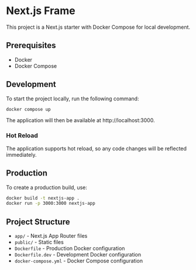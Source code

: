 # Next.js Frame

This project is a Next.js starter with Docker Compose for local development.

## Prerequisites

- Docker
- Docker Compose

## Development

To start the project locally, run the following command:

```bash
docker compose up
```

The application will then be available at http://localhost:3000.

### Hot Reload

The application supports hot reload, so any code changes will be reflected immediately.

## Production

To create a production build, use:

```bash
docker build -t nextjs-app .
docker run -p 3000:3000 nextjs-app
```

## Project Structure

- `app/` - Next.js App Router files
- `public/` - Static files
- `Dockerfile` - Production Docker configuration
- `Dockerfile.dev` - Development Docker configuration
- `docker-compose.yml` - Docker Compose configuration
